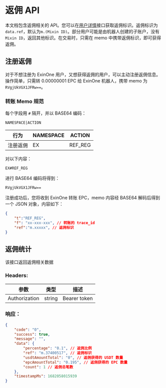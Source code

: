 # 返佣 API

本文档包含返佣相关的 API。您可以在[用户详情](./users#用户详情)接口获取返佣标识。返佣标识为`data.ref`，默认为`m.(Mixin ID)`。部分用户可能是由机器人创建的子账户，没有`Mixin ID`，返回其他标识。在交易时，只需在 memo 中携带返佣标识，即可获得返佣。

## 注册返佣

对于不想注册为 ExinOne 用户，又想获得返佣的用户，可以主动注册返佣信息。操作简单，只需转 0.00000001 EPC 给 ExinOne 机器人，携带 memo 为 `RVgjUkVGX1JFRw==`。

### 转账 Memo 规范

每个字段用 `#` 隔开，并以 BASE64 编码：

`NAMESPACE|ACTION`

| 行为 | NAMESPACE | ACTION  |
| ---- | ---- | ---- | 
| 注册返佣 | EX | REF_REG  |

对以下内容：

```
EX#REF_REG
```

进行 BASE64 编码将得到：

```
RVgjUkVGX1JFRw==
```

注册成功后，您将收到 ExinOne 转账 EPC，memo 内容经 BASE64 解码后得到一个 JSON 对象，内容如下：

````json
{
    "t":"REF_REG",
    "f": "xx-xxx-xxx", // 转账的 trace_id
    "ref":"m.xxxxx", // 返佣标识
}
````


## 返佣统计

<APIEndpoint method="GET" url="/referral_statistics/me" />

该接口返回返佣相关数据

### Headers: 

| 参数 | 类型 | 描述 |
| -- | -- | -- |
| Authorization | string | Bearer token


### 响应：

````json
{
    "code": "0",
    "success": true,
    "message": "",
    "data": {
        "percentage": "0.1", // 返佣比例
        "ref": "m.37400517", // 返佣标识
        "usdtAmountTotal": "0", // 返佣获得的 USDT 数量
        "epcAmountTotal": "0.195", // 返佣获得的 EPC 数量
        "count": 1 // 返佣总笔数
    },
    "timestampMs": 1682058015939
}
````
